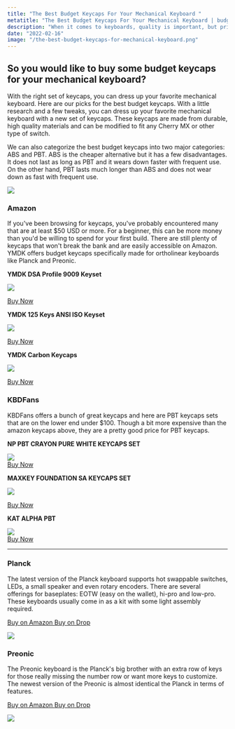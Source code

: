 ```yaml
---
title: "The Best Budget Keycaps For Your Mechanical Keyboard "
metatitle: "The Best Budget Keycaps For Your Mechanical Keyboard | budget keyboards, keyboard caps, mechanical keyboard key caps, best budget keys"
description: "When it comes to keyboards, quality is important, but price is too. We've found the best budget keycaps for your mechanical keyboard."
date: "2022-02-16"
image: "/the-best-budget-keycaps-for-mechanical-keyboard.png"
---
```


<div class="row">
<div class="col-lg-8">

## So you would like to buy some budget keycaps for your mechanical keyboard?

With the right set of keycaps, you can dress up your favorite mechanical keyboard. Here are our picks for the best budget keycaps. With a little research and a few tweaks, you can dress up your favorite mechanical keyboard with a new set of keycaps. These keycaps are made from durable, high quality materials and can be modified to fit any Cherry MX or other type of switch.

We can also categorize the best budget keycaps into two major categories: ABS and PBT. ABS is the cheaper alternative but it has a few disadvantages. It does not last as long as PBT and it wears down faster with frequent use. On the other hand, PBT lasts much longer than ABS and does not wear down as fast with frequent use.

</div>

<div class="col-lg-4 text-center">

<img src="/planck-right.jpg" class="img-fluid"/>

</div>
</div>

### Amazon

If you've been browsing for keycaps, you've probably encountered many that are at least $50 USD or more. For a beginner, this can be more money than you'd be willing to spend for your first build. There are still plenty of keycaps that won't break the bank and are easily accessible on Amazon. YMDK offers budget keycaps specifically made for ortholinear keyboards like Planck and Preonic.

<div class="row">
<div class="col-lg-4">

<strong>YMDK DSA Profile 9009 Keyset</strong><br/>

<a href="https://www.amazon.com/YMDK-Profile-Keyset-Mechanical-Keyboard/dp/B07WV4NSQZ?crid=1B40NTHY938L8&keywords=ymdk+keycaps&qid=1644991128&sprefix=ymdk+keycaps%2Caps%2C212&sr=8-8&linkCode=li3&tag=tryorthokey06-20&linkId=fb88cda09f7a18866703edb5b0a78159&language=en_US&ref_=as_li_ss_il" target="_blank"><img border="0" src="//ws-na.amazon-adsystem.com/widgets/q?_encoding=UTF8&ASIN=B07WV4NSQZ&Format=_SL250_&ID=AsinImage&MarketPlace=US&ServiceVersion=20070822&WS=1&tag=tryorthokey06-20&language=en_US" ></a><img src="https://ir-na.amazon-adsystem.com/e/ir?t=tryorthokey06-20&language=en_US&l=li3&o=1&a=B07WV4NSQZ" width="1" height="1" border="0" alt="" style="border:none !important; margin:0px !important;" />

<a class="btn btn-primary" href="https://amzn.to/3GQGMFt">Buy Now</a>

</div>
<div class="col-lg-4">

<strong>YMDK 125 Keys ANSI ISO Keyset</strong><br/>

<a href="https://www.amazon.com/YMDK-Suitable-Mechanical-Keyboard-Standard/dp/B07Q87PZXN?crid=2EUFMGT8G7Q3K&keywords=ymdk+keycaps&qid=1644991025&sprefix=ymdk+keycaps%2Caps%2C276&sr=8-5&linkCode=li3&tag=tryorthokey06-20&linkId=094c90dad59d5df2abc6c410c64f4c6b&language=en_US&ref_=as_li_ss_il" target="_blank"><img border="0" src="//ws-na.amazon-adsystem.com/widgets/q?_encoding=UTF8&ASIN=B07Q87PZXN&Format=_SL250_&ID=AsinImage&MarketPlace=US&ServiceVersion=20070822&WS=1&tag=tryorthokey06-20&language=en_US" ></a><img src="https://ir-na.amazon-adsystem.com/e/ir?t=tryorthokey06-20&language=en_US&l=li3&o=1&a=B07Q87PZXN" width="1" height="1" border="0" alt="" style="border:none !important; margin:0px !important;" />

<a class="btn btn-primary" href="https://amzn.to/3HPdDMa">Buy Now</a>

</div>
<div class="col-lg-4">

<strong>YMDK Carbon Keycaps</strong><br/>

<a href="https://www.amazon.com/YMDK-Profile-Keycaps-Mechanical-Keyboard/dp/B07CYVY5NJ?keywords=ymdk%2Bkeycaps&link_code=qs&qid=1644990593&sr=8-3&th=1&linkCode=li3&tag=tryorthokey06-20&linkId=bd62fa7a5a9fdf1b879d3420ecda2a8a&language=en_US&ref_=as_li_ss_il" target="_blank"><img border="0" src="//ws-na.amazon-adsystem.com/widgets/q?_encoding=UTF8&ASIN=B07CYVY5NJ&Format=_SL250_&ID=AsinImage&MarketPlace=US&ServiceVersion=20070822&WS=1&tag=tryorthokey06-20&language=en_US" ></a><img src="https://ir-na.amazon-adsystem.com/e/ir?t=tryorthokey06-20&language=en_US&l=li3&o=1&a=B07CYVY5NJ" width="1" height="1" border="0" alt="" style="border:none !important; margin:0px !important;" />

<a class="btn btn-primary" href="https://amzn.to/3HSZKwl">Buy Now</a>

</div>
</div>

### KBDFans

KBDFans offers a bunch of great keycaps and here are PBT keycaps sets that are on the lower end under $100. Though a bit more expensive than the amazon keycaps above, they are a pretty good price for PBT keycaps.

<div class="row my-5">
<div class="col-lg-4">

<strong>NP PBT CRAYON PURE WHITE KEYCAPS SET</strong><br/>

<a href="https://kbdfans.com/r?id=iq0c2g">
<img src="/blog/np-pbt.jpg" class="img-fluid my-3">
</a>

<br/>
<a class="btn btn-primary" href="https://kbdfans.com/r?id=iq0c2g">Buy Now</a>
</div>
<div class="col-lg-4">

<strong>MAXKEY FOUNDATION SA KEYCAPS SET</strong><br/>

<a href="https://kbdfans.com/r?id=ctpns0">
<img src="/blog/max-key-foundation.jpg" class="img-fluid my-3" />
</a>

<a class="btn btn-primary" href="https://kbdfans.com/r?id=ctpns0">Buy Now</a>

</div>
<div class="col-lg-4">

<strong>KAT ALPHA PBT</strong><br/>

<a href="https://kbdfans.com/r?id=4gseh4">
<img src="/blog/kat-alpha.jpg" class="img-fluid my-3">
</a>
<br/>
<a class="btn btn-primary" href="https://kbdfans.com/r?id=4gseh4">Buy Now</a>

</div>
</div>


---

<div class="row">
<div class="col-lg-6">

### Planck

The latest version of the Planck keyboard supports hot swappable switches, LEDs, a small speaker and even rotary encoders. There are several offerings for baseplates: EOTW (easy on the wallet), hi-pro and low-pro. These keyboards usually come in as a kit with some light assembly required.

<a class="btn btn-primary mr-2" href="https://amzn.to/333pMu0">
    Buy on Amazon
</a>

<a class="btn btn-secondary mr-2" href="https://drop.com/buy/planck-mechanical-keyboard?utm_source=linkshare&referer=T93XGG">
    Buy on Drop
</a>

<a href="https://www.amazon.com/dp/B08LX7ZXS4?&linkCode=li3&tag=tryorthokey06-20&linkId=0b7b9faf09aac73db64f301ec3da89ce&language=en_US&ref_=as_li_ss_il" target="_blank"><img border="0" src="//ws-na.amazon-adsystem.com/widgets/q?_encoding=UTF8&ASIN=B08LX7ZXS4&Format=_SL250_&ID=AsinImage&MarketPlace=US&ServiceVersion=20070822&WS=1&tag=tryorthokey06-20&language=en_US" ></a><img src="https://ir-na.amazon-adsystem.com/e/ir?t=tryorthokey06-20&language=en_US&l=li3&o=1&a=B08LX7ZXS4" width="1" height="1" border="0" alt="" style="border:none !important; margin:0px !important;" />

</div>
<div class="col-lg-6">

### Preonic

The Preonic keyboard is the Planck's big brother with an extra row of keys for those really missing the number row or want more keys to customize. The newest version of the Preonic is almost identical the Planck in terms of features.

<a class="btn btn-primary mr-2" href="https://amzn.to/3xzTDbF">
    Buy on Amazon
</a>

<a class="btn btn-secondary mr-2" href="https://drop.com/buy/preonic-mechanical-keyboard?utm_source=linkshare&referer=T93XGG">
    Buy on Drop
</a>

<a href="https://www.amazon.com/dp/B08L3WKZ73?&linkCode=li3&tag=tryorthokey06-20&linkId=6af0b7506a61073b0723facda319622d&language=en_US&ref_=as_li_ss_il" target="_blank"><img border="0" src="//ws-na.amazon-adsystem.com/widgets/q?_encoding=UTF8&ASIN=B08L3WKZ73&Format=_SL250_&ID=AsinImage&MarketPlace=US&ServiceVersion=20070822&WS=1&tag=tryorthokey06-20&language=en_US" ></a><img src="https://ir-na.amazon-adsystem.com/e/ir?t=tryorthokey06-20&language=en_US&l=li3&o=1&a=B08L3WKZ73" width="1" height="1" border="0" alt="" style="border:none !important; margin:0px !important;" />

</div>
</div>
